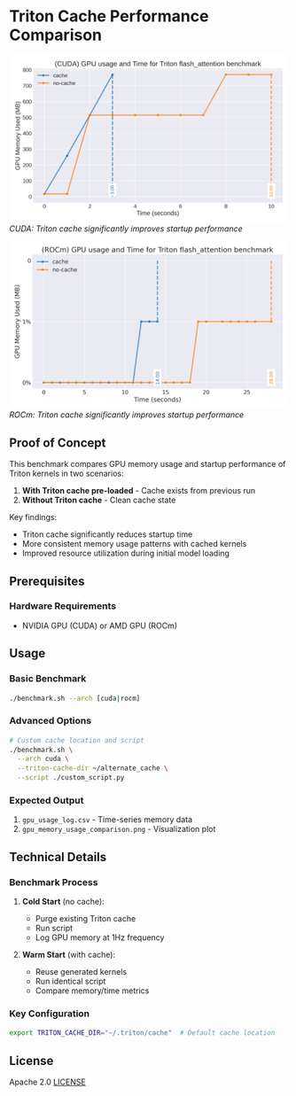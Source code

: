 # Triton Cache Performance Comparison

![Performance Plot](gpu_memory_usage_comparison_cuda.png)  
*CUDA: Triton cache significantly improves startup performance*

![Performance Plot](gpu_memory_usage_comparison_rocm.png)  
*ROCm: Triton cache significantly improves startup performance*

## Proof of Concept

This benchmark compares GPU memory usage and startup performance of Triton kernels in two scenarios:

1. **With Triton cache pre-loaded** - Cache exists from previous run
2. **Without Triton cache** - Clean cache state

Key findings:
- Triton cache significantly reduces startup time
- More consistent memory usage patterns with cached kernels
- Improved resource utilization during initial model loading

## Prerequisites

### Hardware Requirements
- NVIDIA GPU (CUDA) or AMD GPU (ROCm)

## Usage

### Basic Benchmark
```bash
./benchmark.sh --arch [cuda|rocm]
```

### Advanced Options
```bash
# Custom cache location and script
./benchmark.sh \
  --arch cuda \
  --triton-cache-dir ~/alternate_cache \
  --script ./custom_script.py
```

### Expected Output
1. `gpu_usage_log.csv` - Time-series memory data
2. `gpu_memory_usage_comparison.png` - Visualization plot

## Technical Details

### Benchmark Process
1. **Cold Start** (no cache):
   - Purge existing Triton cache
   - Run script
   - Log GPU memory at 1Hz frequency

2. **Warm Start** (with cache):
   - Reuse generated kernels
   - Run identical script
   - Compare memory/time metrics

### Key Configuration
```bash
export TRITON_CACHE_DIR="~/.triton/cache"  # Default cache location
```

## License
Apache 2.0 [LICENSE](LICENSE)
